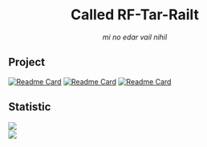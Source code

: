 <div align="center">
  
# Called RF-Tar-Railt
_mi no edar vail nihil_
  
</div>

## Project

<div align="left">

[![Readme Card](https://github-readme-stats.vercel.app/api/pin/?username=ArcletProject&repo=Alconna&theme=dracula&hide_border=true)](https://github.com/ArcletProject/Alconna)
  [![Readme Card](https://github-readme-stats.vercel.app/api/pin/?username=ArcletProject&repo=Edoves&theme=dracula&hide_border=true)](https://github.com/ArcletProject/Edoves)
[![Readme Card](https://github-readme-stats.vercel.app/api/pin/?username=RF-Tar-Railt&repo=Cesloi&theme=dracula&hide_border=true)](https://github.com/RF-Tar-Railt/Cesloi)

</div>

## Statistic

<a href=#>
  
  <img align="left" src="https://github-readme-stats.vercel.app/api?username=RF-Tar-Railt&show_icons=true&theme=dracula&hide_border=true">
  </br>
  <img align="left" src="https://github-readme-stats.vercel.app/api/wakatime?username=Tarrailt&layout=compact&theme=dracula&hide_border=true">
  
</a>
